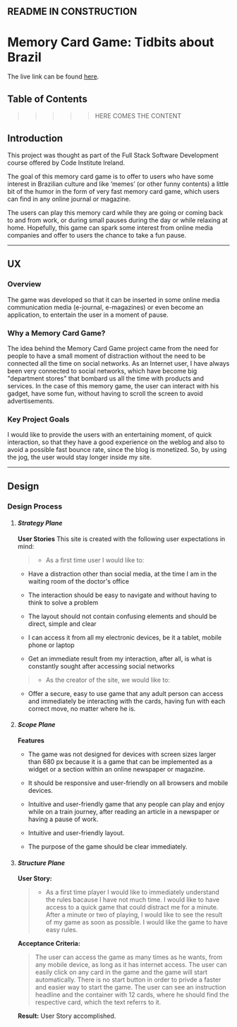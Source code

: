 ## README IN CONSTRUCTION
# Memory Card Game: Tidbits about Brazil

The live link can be found [here](https://vivignutz.github.io/second-portfolio-project/).

## Table of Contents

>>>>> HERE COMES THE CONTENT
    

## Introduction

This project was thought as part of the Full Stack Software Development course offered by Code Institute Ireland.

The goal of this memory card game is to offer to users who have some interest in Brazilian culture and like ‘memes’ (or other funny contents) a little bit of the humor in the form of very fast memory card game, which users can find in any online journal or magazine.

The users can play this memory card while they are going or coming back to and from work, or during small pauses during the day or while relaxing at home. 
Hopefully, this game can spark some interest from online media companies and offer to users the chance to take a fun pause.

----------

## UX

### Overview

The game was developed so that it can be inserted in some online media communication media (e-journal, e-magazines) or even become an application, to entertain the user in a moment of pause.

### Why a Memory Card Game?

The idea behind the Memory Card Game project came from the need for people to have a small moment of distraction without the need to be connected all the time on social networks. 
As an Internet user, I have always been very connected to social networks, which have become big "department stores" that bombard us all the time with products and services. 
In the case of this memory game, the user can interact with his gadget, have some fun, without having to scroll the screen to avoid advertisements. 


### Key Project Goals

I would like to provide the users with an entertaining moment, of quick interaction, so that they have a good experience on the weblog and also to avoid a possible fast bounce rate, since the blog is monetized.
So, by using the jog, the user would stay longer inside my site.

----------

## Design

### Design Process

1. #### _Strategy Plane_

    **User Stories**
    This site is created with the following user expectations in mind:
    
    > - As a first time user I would like to:
    
    - Have a distraction other than social media, at the time I am in the waiting room of the doctor's office
    
    - The interaction should be easy to navigate and without having to think to solve a problem
    
    - The layout should not contain confusing elements and should be direct, simple and clear
    
    - I can access it from all my electronic devices, be it a tablet, mobile phone or laptop
    
    - Get an immediate result from my interaction, after all, is what is constantly sought after accessing social networks
    

    > - As the creator of the site, we would like to:
    
    - Offer a secure, easy to use game that any adult person can access and immediately be interacting with the cards, having fun with each correct move, no matter     where he is.
    

2. #### _Scope Plane_

	**Features**    
    * The game was not designed for devices with screen sizes larger than 680 px because it is a game that can be implemented as a widget or a section within an        online newspaper or magazine. 

    * It should be responsive and user-friendly on all browsers and mobile devices. 
    
    * Intuitive and user-friendly game that any people can play and enjoy while on a train journey, after reading an article in a newspaper or having a pause of        work.
    
    * Intuitive and user-friendly layout.
    
    * The purpose of the game should be clear immediately.


3. #### _Structure Plane_

	**User Story:**    
    > - As a first time player I would like to immediately understand the rules bacause I have not much time.
    > I would like to have access to a quick game that could distract me for a minute. 
    > After a minute or two of playing, I would like to see the result of my game as soon as possible.
    > I would like the game to have easy rules. 


    **Acceptance Criteria:**

    > The user can access the game as many times as he wants, from any mobile device, as long as it has internet access. 
    > The user can easily click on any card in the game and the game will start automatically. There is no start button in order to privde a faster and easier way      to start the game.
    > The user can see an instruction headline and the container with 12 cards, where he should find the respective card, which the text referrs to it.


    **Result:**  User Story accomplished.



